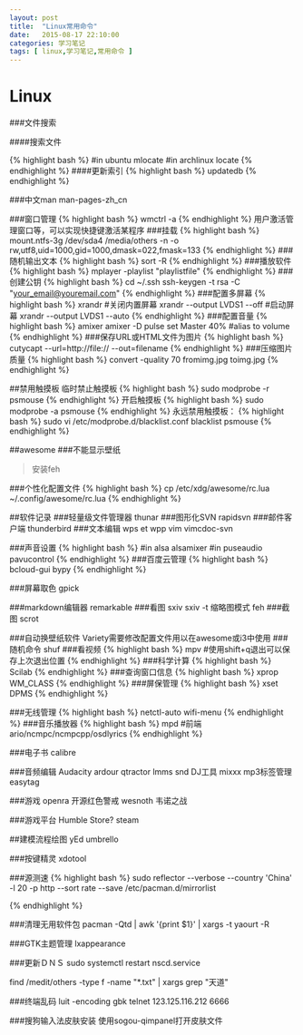 ```yaml
---
layout: post
title:  "Linux常用命令"
date:   2015-08-17 22:10:00
categories: 学习笔记
tags: [ linux,学习笔记,常用命令 ]
---
```


# Linux

###文件搜索

####搜索文件

{% highlight bash %}
#in ubuntu
mlocate
#in archlinux
locate
{% endhighlight %}
####更新索引
{% highlight bash %}
updatedb
{% endhighlight %}

###中文man
man-pages-zh_cn

###窗口管理
{% highlight bash %}
wmctrl -a
{% endhighlight %}
用户激活管理窗口等，可以实现快捷键激活某程序
###挂载
{% highlight bash %}
mount.ntfs-3g /dev/sda4 /media/others -n -o rw,utf8,uid=1000,gid=1000,dmask=022,fmask=133
{% endhighlight %}
###随机输出文本
{% highlight bash %}
sort -R
{% endhighlight %}
###播放软件
{% highlight bash %}
mplayer -playlist "playlistfile"
{% endhighlight %}
###创建公钥
{% highlight bash %}
cd ~/.ssh
ssh-keygen -t rsa -C "your_email@youremail.com" 
{% endhighlight %}
###配置多屏幕
{% highlight bash %}
xrandr
#关闭内置屏幕
xrandr --output LVDS1 --off
#启动屏幕 
xrandr --output LVDS1 --auto
{% endhighlight %}
###配置音量
{% highlight bash %}
amixer
amixer -D pulse set Master 40%
#alias to volume
{% endhighlight %}
###保存URL或HTML文件为图片
{% highlight bash %}
cutycapt --url=http://file:// --out=filename
{% endhighlight %}
###压缩图片质量
{% highlight bash %}
convert -quality 70 fromimg.jpg toimg.jpg
{% endhighlight %}

##禁用触摸板
临时禁止触摸板
{% highlight bash %}
sudo modprobe -r psmouse
{% endhighlight %}
开启触摸板
{% highlight bash %}
sudo modprobe -a psmouse
{% endhighlight %}
永远禁用触摸板：
{% highlight bash %}
sudo vi /etc/modprobe.d/blacklist.conf
blacklist psmouse
{% endhighlight %}

##awesome
###不能显示壁纸
> 安装feh

###个性化配置文件
{% highlight bash %}
cp /etc/xdg/awesome/rc.lua ~/.config/awesome/rc.lua
{% endhighlight %}

##软件记录
###轻量级文件管理器
thunar
###图形化SVN
rapidsvn
###邮件客户端
thunderbird
###文本编辑
wps et wpp
vim
vimcdoc-svn

###声音设置
{% highlight bash %}
#in alsa
alsamixer
#in puseaudio
pavucontrol
{% endhighlight %}
###百度云管理
{% highlight bash %}
bcloud-gui
bypy
{% endhighlight %}

###屏幕取色
gpick

###markdown编辑器
remarkable
###看图
sxiv
sxiv -t 缩略图模式
feh
###截图
scrot

###自动换壁纸软件
Variety需要修改配置文件用以在awesome或i3中使用
###随机命令
shuf
###看视频
{% highlight bash %}
mpv
#使用shift+q退出可以保存上次退出位置
{% endhighlight %}
###科学计算
{% highlight bash %}
Scilab 
{% endhighlight %}
###查询窗口信息
{% highlight bash %}
xprop WM_CLASS
{% endhighlight %}
###屏保管理
{% highlight bash %}
xset DPMS 
{% endhighlight %}

###无线管理
{% highlight bash %}
netctl-auto
wifi-menu
{% endhighlight %}
###音乐播放器
{% highlight bash %}
mpd
#前端
ario/ncmpc/ncmpcpp/osdlyrics
{% endhighlight %}

###电子书
calibre

###音频编辑
Audacity
ardour
qtractor 
lmms
snd
DJ工具
mixxx
mp3标签管理
easytag

###游戏 
openra 开源红色警戒
wesnoth 韦诺之战

###游戏平台
Humble Store? 
steam

##建模流程绘图
yEd
umbrello

###按键精灵
xdotool

###源测速
{% highlight bash %}
sudo reflector --verbose --country 'China' -l 20 -p http --sort rate --save /etc/pacman.d/mirrorlist

{% endhighlight %}

###清理无用软件包
pacman -Qtd | awk '{print $1}' | xargs -t yaourt -R

###GTK主题管理
lxappearance

###更新ＤＮＳ
sudo systemctl restart nscd.service


find /medit/others -type f -name "*.txt" | xargs grep "天道"

###终端乱码
luit -encoding gbk telnet 123.125.116.212 6666

###搜狗输入法皮肤安装
使用sogou-qimpanel打开皮肤文件

